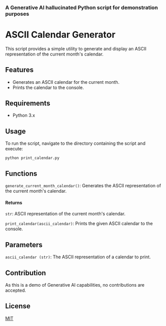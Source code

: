 ### A Generative AI hallucinated Python script for demonstration purposes

# ASCII Calendar Generator

This script provides a simple utility to generate and display an ASCII representation of the current month's calendar.

## Features

- Generates an ASCII calendar for the current month.
- Prints the calendar to the console.

## Requirements

- Python 3.x

## Usage

To run the script, navigate to the directory containing the script and execute:

```python print_calendar.py```

## Functions

`generate_current_month_calendar()`: Generates the ASCII representation of the current month's calendar.

#### Returns

`str`: ASCII representation of the current month's calendar.

`print_calendar(ascii_calendar)`: Prints the given ASCII calendar to the console.

## Parameters

`ascii_calendar (str)`: The ASCII representation of a calendar to print.

## Contribution

As this is a demo of Generative AI capabilities, no contributions are accepted.

## License
[MIT](https://choosealicense.com/licenses/mit/)
